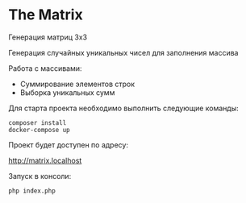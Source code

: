 # The Matrix

Генерация матриц 3x3

Генерация случайных уникальных чисел для заполнения массива

Работа с массивами:
  - Cуммирование элементов строк
  - Выборка уникальных сумм


Для старта проекта необходимо выполнить следующие команды:
```
composer install
docker-compose up
```
Проект будет доступен по адресу: 

http://matrix.localhost

Запуск в консоли:
```
php index.php
```
